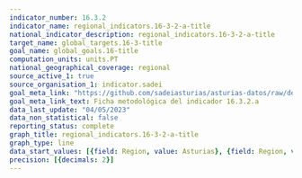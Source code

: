 ```yaml
---
indicator_number: 16.3.2
indicator_name: regional_indicators.16-3-2-a-title
national_indicator_description: regional_indicators.16-3-2-a-title
target_name: global_targets.16-3-title
goal_name: global_goals.16-title
computation_units: units.PT
national_geographical_coverage: regional
source_active_1: true
source_organisation_1: indicator.sadei
goal_meta_link: "https://github.com/sadeiasturias/asturias-datos/raw/develop/descargas/metodologia/16.3.2.a.pdf"
goal_meta_link_text: Ficha metodológica del indicador 16.3.2.a
data_last_update: "04/05/2023"
data_non_statistical: false
reporting_status: complete
graph_title: regional_indicators.16-3-2-a-title
graph_type: line
data_start_values: [{field: Region, value: Asturias}, {field: Region, value: España}]
precision: [{decimals: 2}]
---
```

